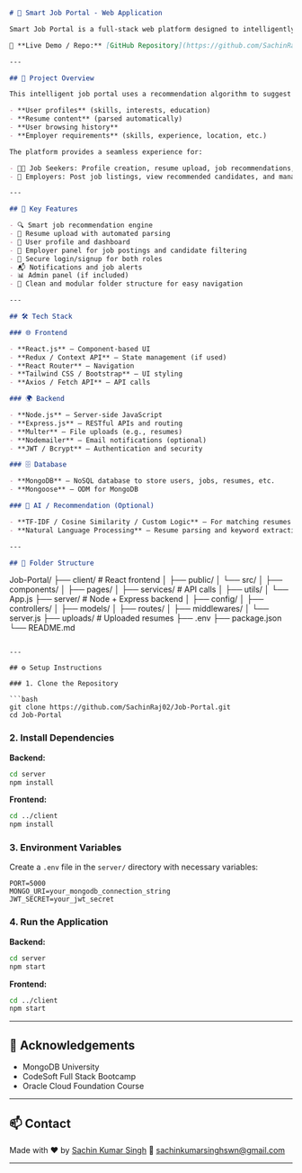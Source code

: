 ```markdown
# 💼 Smart Job Portal - Web Application

Smart Job Portal is a full-stack web platform designed to intelligently match job seekers with relevant job listings using a recommendation system. It aims to streamline the job search and hiring process for both candidates and employers.

🔗 **Live Demo / Repo:** [GitHub Repository](https://github.com/SachinRaj02/Job-Portal)

---

## 🧠 Project Overview

This intelligent job portal uses a recommendation algorithm to suggest jobs based on:

- **User profiles** (skills, interests, education)
- **Resume content** (parsed automatically)
- **User browsing history**
- **Employer requirements** (skills, experience, location, etc.)

The platform provides a seamless experience for:

- 🧑‍💼 Job Seekers: Profile creation, resume upload, job recommendations, and applications.
- 🏢 Employers: Post job listings, view recommended candidates, and manage hiring.

---

## 🚀 Key Features

- 🔍 Smart job recommendation engine
- 📄 Resume upload with automated parsing
- 🧑 User profile and dashboard
- 🏢 Employer panel for job postings and candidate filtering
- 🔐 Secure login/signup for both roles
- 📬 Notifications and job alerts
- 📊 Admin panel (if included)
- 📁 Clean and modular folder structure for easy navigation

---

## 🛠️ Tech Stack

### 🌐 Frontend

- **React.js** – Component-based UI
- **Redux / Context API** – State management (if used)
- **React Router** – Navigation
- **Tailwind CSS / Bootstrap** – UI styling
- **Axios / Fetch API** – API calls

### 🌍 Backend

- **Node.js** – Server-side JavaScript
- **Express.js** – RESTful APIs and routing
- **Multer** – File uploads (e.g., resumes)
- **Nodemailer** – Email notifications (optional)
- **JWT / Bcrypt** – Authentication and security

### 🗄️ Database

- **MongoDB** – NoSQL database to store users, jobs, resumes, etc.
- **Mongoose** – ODM for MongoDB

### 🧠 AI / Recommendation (Optional)

- **TF-IDF / Cosine Similarity / Custom Logic** – For matching resumes to jobs
- **Natural Language Processing** – Resume parsing and keyword extraction (if included)

---

## 📁 Folder Structure

```

Job-Portal/
├── client/                 # React frontend
│   ├── public/
│   └── src/
│       ├── components/
│       ├── pages/
│       ├── services/       # API calls
│       ├── utils/
│       └── App.js
├── server/                 # Node + Express backend
│   ├── config/
│   ├── controllers/
│   ├── models/
│   ├── routes/
│   ├── middlewares/
│   └── server.js
├── uploads/                # Uploaded resumes
├── .env
├── package.json
└── README.md

````

---

## ⚙️ Setup Instructions

### 1. Clone the Repository

```bash
git clone https://github.com/SachinRaj02/Job-Portal.git
cd Job-Portal
````

### 2. Install Dependencies

**Backend:**

```bash
cd server
npm install
```

**Frontend:**

```bash
cd ../client
npm install
```

### 3. Environment Variables

Create a `.env` file in the `server/` directory with necessary variables:

```env
PORT=5000
MONGO_URI=your_mongodb_connection_string
JWT_SECRET=your_jwt_secret
```

### 4. Run the Application

**Backend:**

```bash
cd server
npm start
```

**Frontend:**

```bash
cd ../client
npm start
```

---

## 🙌 Acknowledgements

* MongoDB University
* CodeSoft Full Stack Bootcamp
* Oracle Cloud Foundation Course

---

## 📫 Contact

Made with ❤️ by [Sachin Kumar Singh](https://www.linkedin.com/in/sachinkumarsingh91/)
📧 [sachinkumarsinghswn@gmail.com](mailto:sachinkumarsinghswn@gmail.com)

---

